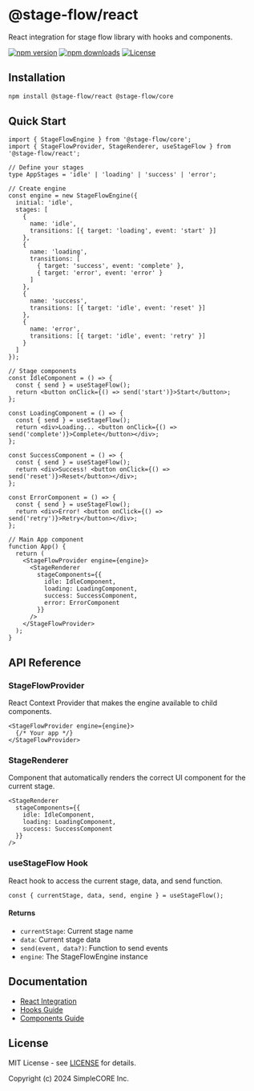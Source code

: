 # @stage-flow/react

React integration for stage flow library with hooks and components.

[![npm version](https://img.shields.io/npm/v/@stage-flow/react.svg)](https://www.npmjs.com/package/@stage-flow/react)
[![npm downloads](https://img.shields.io/npm/dm/@stage-flow/react.svg)](https://www.npmjs.com/package/@stage-flow/react)
[![License](https://img.shields.io/npm/l/@stage-flow/react.svg)](https://github.com/simplecore-inc/stage-flow/blob/main/LICENSE)

## Installation

```bash
npm install @stage-flow/react @stage-flow/core
```

## Quick Start

```tsx
import { StageFlowEngine } from '@stage-flow/core';
import { StageFlowProvider, StageRenderer, useStageFlow } from '@stage-flow/react';

// Define your stages
type AppStages = 'idle' | 'loading' | 'success' | 'error';

// Create engine
const engine = new StageFlowEngine({
  initial: 'idle',
  stages: [
    {
      name: 'idle',
      transitions: [{ target: 'loading', event: 'start' }]
    },
    {
      name: 'loading',
      transitions: [
        { target: 'success', event: 'complete' },
        { target: 'error', event: 'error' }
      ]
    },
    {
      name: 'success',
      transitions: [{ target: 'idle', event: 'reset' }]
    },
    {
      name: 'error',
      transitions: [{ target: 'idle', event: 'retry' }]
    }
  ]
});

// Stage components
const IdleComponent = () => {
  const { send } = useStageFlow();
  return <button onClick={() => send('start')}>Start</button>;
};

const LoadingComponent = () => {
  const { send } = useStageFlow();
  return <div>Loading... <button onClick={() => send('complete')}>Complete</button></div>;
};

const SuccessComponent = () => {
  const { send } = useStageFlow();
  return <div>Success! <button onClick={() => send('reset')}>Reset</button></div>;
};

const ErrorComponent = () => {
  const { send } = useStageFlow();
  return <div>Error! <button onClick={() => send('retry')}>Retry</button></div>;
};

// Main App component
function App() {
  return (
    <StageFlowProvider engine={engine}>
      <StageRenderer
        stageComponents={{
          idle: IdleComponent,
          loading: LoadingComponent,
          success: SuccessComponent,
          error: ErrorComponent
        }}
      />
    </StageFlowProvider>
  );
}
```

## API Reference

### StageFlowProvider

React Context Provider that makes the engine available to child components.

```tsx
<StageFlowProvider engine={engine}>
  {/* Your app */}
</StageFlowProvider>
```

### StageRenderer

Component that automatically renders the correct UI component for the current stage.

```tsx
<StageRenderer
  stageComponents={{
    idle: IdleComponent,
    loading: LoadingComponent,
    success: SuccessComponent
  }}
/>
```

### useStageFlow Hook

React hook to access the current stage, data, and send function.

```tsx
const { currentStage, data, send, engine } = useStageFlow();
```

#### Returns

- `currentStage`: Current stage name
- `data`: Current stage data
- `send(event, data?)`: Function to send events
- `engine`: The StageFlowEngine instance

## Documentation

- [React Integration](https://simplecore-inc.github.io/stage-flow/docs/react/)
- [Hooks Guide](https://simplecore-inc.github.io/stage-flow/docs/react/hooks)
- [Components Guide](https://simplecore-inc.github.io/stage-flow/docs/react/components)

## License

MIT License - see [LICENSE](LICENSE) for details.

Copyright (c) 2024 SimpleCORE Inc. 